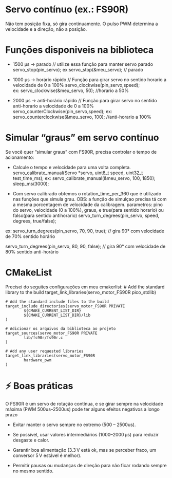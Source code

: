 # Servo contínuo (ex.: FS90R)
Não tem posição fixa, só gira continuamente.
O pulso PWM determina a velocidade e a direção, não a posição.

# Funções disponiveis na biblioteca
* 1500 µs → parado
// utilize essa função para manter servo parado
servo_stop(pin_servo); 
ex:servo_stop(&meu_servo); // parado

* 1000 µs → horário rápido
// Função para girar servo no sentido horario a velocidade de 0 a 100%
servo_clockwise(pin_servo,speed);  
ex: servo_clockwise(&meu_servo, 50); //horario a 50%

* 2000 µs → anti-horário rápido
// Função para girar servo no sentido anti-horario a velocidade de 0 a 100%
servo_counterClockwise(pin_servo,speed);
ex: servo_counterclockwise(&meu_servo, 100); //anti-horario a 100%

# Simular “graus” em servo contínuo
Se você quer “simular graus” com FS90R, precisa controlar o tempo de acionamento:

* Calcule o tempo e velocidade para uma volta completa.
servo_calibrate_manual(Servo *servo, uint8_t speed, uint32_t test_time_ms);
ex: servo_calibrate_manual(&meu_servo, 100, 1850);
    sleep_ms(3000);

* Com servo calibrado obtemos o rotation_time_per_360 que é utilizado nas funções que simula grau. OBS: a função de simulçao precisa tá com a mesma porcentagem de velocidade da calibragem.
parametros: pino do servo, velocidade (0 a 100%), graus, e true(para sentido horario) ou falso(para sentido antihorario)
servo_turn_degrees(pin_servo, speed, degrees, true/false);

ex:
servo_turn_degrees(pin_servo, 70, 90, true); // gira 90° com velocidade de 70% sentido horário

servo_turn_degrees(pin_servo, 80, 90, false); // gira 90° com velocidade de 80% sentido anti-horário


# CMakeList
Precisei do seguites configurações em meu cmakerlist: 
    # Add the standard library to the build
    target_link_libraries(servo_motor_FS90R
            pico_stdlib)

    # Add the standard include files to the build
    target_include_directories(servo_motor_FS90R PRIVATE
            ${CMAKE_CURRENT_LIST_DIR}
            ${CMAKE_CURRENT_LIST_DIR}/lib
    )

    # Adicionar os arquivos da biblioteca ao projeto
    target_sources(servo_motor_FS90R PRIVATE
            lib/fs90r/fs90r.c
    )

    # Add any user requested libraries
    target_link_libraries(servo_motor_FS90R 
            hardware_pwm        
    )

# ⚡ Boas práticas
O FS90R é um servo de rotação contínua, e se girar sempre na velocidade máxima (PWM 500us–2500us) pode ter alguns efeitos negativos a longo prazo

* Evitar manter o servo sempre no extremo (500 – 2500us).

* Se possível, usar valores intermediários (1000–2000 µs) para reduzir desgaste e calor.

* Garantir boa alimentação (3.3 V está ok, mas se perceber fraco, um conversor 5 V estável é melhor).

* Permitir pausas ou mudanças de direção para não ficar rodando sempre no mesmo sentido.

